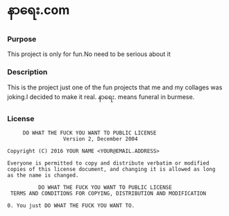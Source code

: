 # နာရေး.com

### Purpose 
This project is only for fun.No need to be serious about it

### Description
This is the project just one of the fun projects that me and my collages was joking.I decided to make it real.
နာရေး. means funeral in burmese.

### License

```
     DO WHAT THE FUCK YOU WANT TO PUBLIC LICENSE 
                  Version 2, December 2004 

Copyright (C) 2016 YOUR NAME <YOUR@EMAIL.ADDRESS> 

Everyone is permitted to copy and distribute verbatim or modified 
copies of this license document, and changing it is allowed as long 
as the name is changed. 

          DO WHAT THE FUCK YOU WANT TO PUBLIC LICENSE 
 TERMS AND CONDITIONS FOR COPYING, DISTRIBUTION AND MODIFICATION 

0. You just DO WHAT THE FUCK YOU WANT TO.
```


